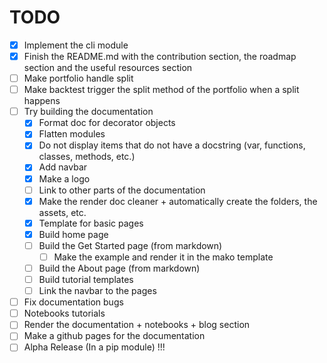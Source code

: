 # TODO
- [X] Implement the cli module
- [X] Finish the README.md with the contribution section, the roadmap section and the useful resources section
- [ ] Make portfolio handle split
- [ ] Make backtest trigger the split method of the portfolio when a split happens
- [ ] Try building the documentation
  - [X] Format doc for decorator objects
  - [X] Flatten modules
  - [X] Do not display items that do not have a docstring (var, functions, classes, methods, etc.)
  - [X] Add navbar
  - [X] Make a logo
  - [ ] Link to other parts of the documentation
  - [X] Make the render doc cleaner + automatically create the folders, the assets, etc.
  - [X] Template for basic pages
  - [X] Build home page
  - [ ] Build the Get Started page (from markdown)
    - [ ] Make the example and render it in the mako template
  - [ ] Build the About page (from markdown)
  - [ ] Build tutorial templates
  - [ ] Link the navbar to the pages
- [ ] Fix documentation bugs
- [ ] Notebooks tutorials
- [ ] Render the documentation + notebooks + blog section
- [ ] Make a github pages for the documentation
- [ ] Alpha Release (In a pip module) !!!